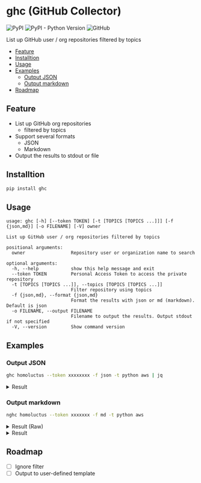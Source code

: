 # ghc (GitHub Collector)

![PyPI](https://img.shields.io/pypi/v/ghc)
![PyPI - Python Version](https://img.shields.io/pypi/pyversions/ghc)
![GitHub](https://img.shields.io/github/license/homoluctus/ghc)

List up GitHub user / org repositories filtered by topics

<!-- TOC depthFrom:2 -->

- [Feature](#feature)
- [Installtion](#installtion)
- [Usage](#usage)
- [Examples](#examples)
  - [Output JSON](#output-json)
  - [Output markdown](#output-markdown)
- [Roadmap](#roadmap)

<!-- /TOC -->

## Feature

- List up GitHub org repositories
  - filtered by topics
- Support several formats
  - JSON
  - Markdown
- Output the results to stdout or file

## Installtion

```bash
pip install ghc
```

## Usage

```
usage: ghc [-h] [--token TOKEN] [-t [TOPICS [TOPICS ...]]] [-f {json,md}] [-o FILENAME] [-V] owner

List up GitHub user / org repositories filtered by topics

positional arguments:
  owner                 Repository user or organization name to search

optional arguments:
  -h, --help            show this help message and exit
  --token TOKEN         Personal Access Token to access the private repository
  -t [TOPICS [TOPICS ...]], --topics [TOPICS [TOPICS ...]]
                        Filter repository using topics
  -f {json,md}, --format {json,md}
                        Format the results with json or md (markdown). Default is json
  -o FILENAME, --output FILENAME
                        Filename to output the results. Output stdout if not specified
  -V, --version         Show command version
```

## Examples

### Output JSON

```bash
ghc homoluctus --token xxxxxxxx -f json -t python aws | jq
```

<details>
<summary>Result</summary>

```json
{
  "count": 2,
  "repositories": [
    {
      "description": "The CLI tool to query AWS CloudWatch Logs Insights :mag:",
      "is_archive": false,
      "is_template": false,
      "language": "Python",
      "language_logo_url": "https://cdn.jsdelivr.net/npm/programming-languages-logos/src/python/python_24x24.png",
      "name": "pyinsights",
      "url": "https://github.com/homoluctus/pyinsights"
    },
    {
      "description": "Scan the vulnerability of Docker images stored in ECR",
      "is_archive": false,
      "is_template": false,
      "language": "Python",
      "language_logo_url": "https://cdn.jsdelivr.net/npm/programming-languages-logos/src/python/python_24x24.png",
      "name": "ecranner",
      "url": "https://github.com/homoluctus/ecranner"
    }
  ]
}
```

</details>

### Output markdown


```bash
nghc homoluctus --token xxxxxxx -f md -t python aws
```

<details>
<summary>Result (Raw)</summary>

```markdown
# Repositories

Total Count: 2

|Name|URL|Language|Archived|Template|Description|
|:--:|:--:|:--:|:--:|:--:|:--|
|pyinsights|https://github.com/homoluctus/pyinsights|![Python](https://cdn.jsdelivr.net/npm/programming-languages-logos/src/python/python_24x24.png)|False|False|The CLI tool to query AWS CloudWatch Logs Insights :mag:|
|ecranner|https://github.com/homoluctus/ecranner|![Python](https://cdn.jsdelivr.net/npm/programming-languages-logos/src/python/python_24x24.png)|False|False|Scan the vulnerability of Docker images stored in ECR|

```

</details>

<details>
<summary>Result</summary>

# Repositories

Total Count: 2

|Name|URL|Language|Archived|Template|Description|
|:--:|:--:|:--:|:--:|:--:|:--|
|pyinsights|https://github.com/homoluctus/pyinsights|![Python](https://cdn.jsdelivr.net/npm/programming-languages-logos/src/python/python_24x24.png)|False|False|The CLI tool to query AWS CloudWatch Logs Insights :mag:|
|ecranner|https://github.com/homoluctus/ecranner|![Python](https://cdn.jsdelivr.net/npm/programming-languages-logos/src/python/python_24x24.png)|False|False|Scan the vulnerability of Docker images stored in ECR|

</details>

## Roadmap

- [ ] Ignore filter
- [ ] Output to user-defined template
